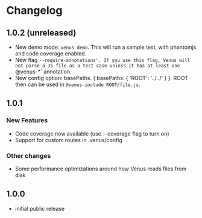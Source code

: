 # Changelog

## 1.0.2 (unreleased)

- New demo mode: `venus demo`. This will run a sample test, with phantomjs and code coverage enabled.
- New flag `--require-annotations'. If you use this flag, Venus will not parse a JS file as a test case unless it has at least one `@venus-*` annotation.
- New config option: basePaths. { basePaths: { 'ROOT': '../../' } }. ROOT then can be used in `@venus-include ROOT/file.js`.

## 1.0.1

### New Features

- Code coverage now available (use --coverage flag to turn on)
- Support for custom routes in .venus/config

### Other changes

- Some performance optimizations around how Venus reads files from disk

## 1.0.0

- initial public release
